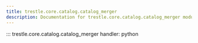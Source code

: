 ```yaml
---
title: trestle.core.catalog.catalog_merger
description: Documentation for trestle.core.catalog.catalog_merger module
---
```


::: trestle.core.catalog.catalog_merger
handler: python
